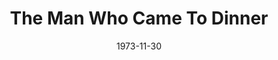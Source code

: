 ---
title: The Man Who Came To Dinner
date: 1973-11-30
closing_date: 1973-12-15
layout: productions
featured_image:
image_caption:
image_credit:
playbill:
Theatre: Theatre Jacksonville
Venue: Little Theatre
cast:
- Mrs. Ernest W. Stanley: Peggy Gift
- Miss Preen: Terry McIntire
- Richard Stanley: Peter Peterson
- June Stanley: Cindy DeWees
- John: Jack Masters
- Sarah: Sabina Meyer
- Mrs. Dexter: Mary Coyle
- Mrs. McCutcheon: Nancy Kaye
- Mr. Stanley: Bill Harriman
- Maggie Cutler: Jill Hartley
- Dr. Bradley: Norman Howard
- Sheridan Whiteside: Jay Harder
- Harriet Stanley: Marion Conner
- Bert Jefferson: Allen Hall
- Professor Metz: George Durney
- Luncheon Guest:
  - George Spelvin
  - Harry Spelvin
  - Tom Spelvin
- Mr. Baker: Doug Thomas
- Expressman:
  - Bill Merwin
  - Steve Winemiller
- Lorraine Sheldon: Evelyn Nehl
- Sandy: David Sears
- Beverly Carlton: Tom Nehl
- Westcott: Tom Young
- Radio Technician:
  - Marcia Patch
  - Tom Corbett
- Choir:
  - Thersa Blatzer
  - Allison Bliss
  - Elise Bullock
  - Susan Bullock
  - Carol Draper
  - Rebecca Frisbie
  - Samantha Frisbie
  - Teresa Frisbie
  - Frances Hamilton
  - Letice Hanford
  - Sharon Hartidge
  - Ginny Pines
  - Stephanie Pines
  - Vicky Pines
  - Betsy Potterfield
  - Sara Pumphrey
  - Barbara Starfus
  - Cindy Starfus
  - Cherry Taylor
  - Lester Thompson
  - Conway West
  - Dardin Yerkes
  - Elizabeth Yerkes
  - Mary Yerkes
- Banjo: Gil Gimbel
- Deputy:
  - Jim Shaw
  - Russ Kirk
- Plainclothes Man: Ken Wittich
crew:
- Director: Robert Knowles
- Scene Design: Hal Henderson
- Stage Manager:
  - Tom Young
  - Steve Winemiller
- Lighting Technician: David West
- Costumes: Gert Berman
- Properties:
  - Laurie Kaden
  - Frances Bierbaum
  - Nellie Coyle
  - Mary Ellen Wofford
- Set Construction:
  - Brian Cooke
  - Jim Cortez
  - Nellie Coyle
  - Roy Coyle
  - Sally Crowe
  - Roslyn Dunn
  - Ernie Mastroianni
  - Carole Rapach
  - Barbara Stillson
  - Dale Stillson
  - David Stillson
  - Dwight Stillson
  - David West
  - Mary Ellen Wofford
- Publicity: Diane Somerville
- Box Office:
  - Mrs. William Dubow
  - Gert Berman
  - Pat Somers
orchestra:
external_links:
---